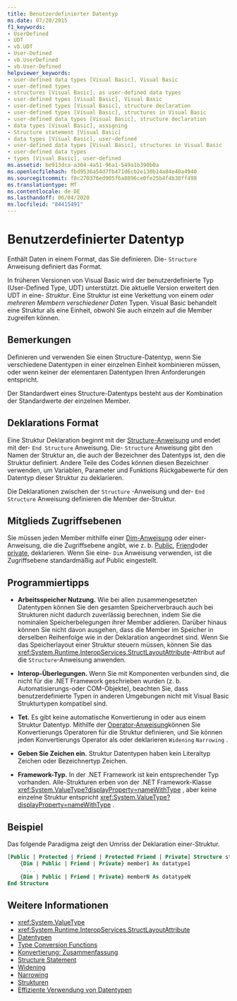 ```yaml
---
title: Benutzerdefinierter Datentyp
ms.date: 07/20/2015
f1_keywords:
- UserDefined
- UDT
- vb.UDT
- User-Defined
- vb.UserDefined
- vb.User-Defined
helpviewer_keywords:
- user-defined data types [Visual Basic], Visual Basic
- user-defined types
- structures [Visual Basic], as user-defined data types
- user-defined types [Visual Basic], Visual Basic
- user-defined types [Visual Basic], structure declaration
- user-defined types [Visual Basic], structures in Visual Basic
- user-defined data types [Visual Basic], structure declaration
- data types [Visual Basic], assigning
- Structure statement [Visual Basic]
- data types [Visual Basic], user-defined
- user-defined data types [Visual Basic], structures in Visual Basic
- user-defined data types
- types [Visual Basic], user-defined
ms.assetid: be913dca-a364-4a51-96a1-549a1b390b0a
ms.openlocfilehash: fbd9536a54d7fb471d6cb2e130b14a84e40a4940
ms.sourcegitcommit: f8c270376ed905f6a8896ce0fe25b4f4b38ff498
ms.translationtype: MT
ms.contentlocale: de-DE
ms.lasthandoff: 06/04/2020
ms.locfileid: "84415491"
---
```

# <a name="user-defined-data-type"></a>Benutzerdefinierter Datentyp

Enthält Daten in einem Format, das Sie definieren. Die- `Structure` Anweisung definiert das Format.

In früheren Versionen von Visual Basic wird der benutzerdefinierte Typ (User-Defined Type, UDT) unterstützt. Die aktuelle Version erweitert den UDT in eine- *Struktur*. Eine Struktur ist eine Verkettung von einem *oder mehreren Membern verschiedener Daten* Typen. Visual Basic behandelt eine Struktur als eine Einheit, obwohl Sie auch einzeln auf die Member zugreifen können.

## <a name="remarks"></a>Bemerkungen

Definieren und verwenden Sie einen Structure-Datentyp, wenn Sie verschiedene Datentypen in einer einzelnen Einheit kombinieren müssen, oder wenn keiner der elementaren Datentypen Ihren Anforderungen entspricht.

Der Standardwert eines Structure-Datentyps besteht aus der Kombination der Standardwerte der einzelnen Member.

## <a name="declaration-format"></a>Deklarations Format

Eine Struktur Deklaration beginnt mit der [Structure-Anweisung](../statements/structure-statement.md) und endet mit der- `End Structure` Anweisung. Die- `Structure` Anweisung gibt den Namen der Struktur an, die auch der Bezeichner des Datentyps ist, den die Struktur definiert. Andere Teile des Codes können diesen Bezeichner verwenden, um Variablen, Parameter und Funktions Rückgabewerte für den Datentyp dieser Struktur zu deklarieren.

Die Deklarationen zwischen der `Structure` -Anweisung und der- `End Structure` Anweisung definieren die Member der-Struktur.

## <a name="member-access-levels"></a>Mitglieds Zugriffsebenen

Sie müssen jeden Member mithilfe einer [Dim-Anweisung](../statements/dim-statement.md) oder einer-Anweisung, die die Zugriffsebene angibt, wie z. b. [Public](../modifiers/public.md), [Friend](../modifiers/friend.md)oder [private](../modifiers/private.md), deklarieren. Wenn Sie eine- `Dim` Anweisung verwenden, ist die Zugriffsebene standardmäßig auf Public eingestellt.

## <a name="programming-tips"></a>Programmiertipps

- **Arbeitsspeicher Nutzung.** Wie bei allen zusammengesetzten Datentypen können Sie den gesamten Speicherverbrauch auch bei Strukturen nicht dadurch zuverlässig berechnen, indem Sie die nominalen Speicherbelegungen ihrer Member addieren. Darüber hinaus können Sie nicht davon ausgehen, dass die Member im Speicher in derselben Reihenfolge wie in der Deklaration angeordnet sind. Wenn Sie das Speicherlayout einer Struktur steuern müssen, können Sie das <xref:System.Runtime.InteropServices.StructLayoutAttribute>-Attribut auf die `Structure`-Anweisung anwenden.

- **Interop-Überlegungen.** Wenn Sie mit Komponenten verbunden sind, die nicht für die .NET Framework geschrieben wurden (z. b. Automatisierungs-oder COM-Objekte), beachten Sie, dass benutzerdefinierte Typen in anderen Umgebungen nicht mit Visual Basic Strukturtypen kompatibel sind.

- **Tet.** Es gibt keine automatische Konvertierung in oder aus einem Struktur Datentyp. Mithilfe der [Operator-Anweisung](../statements/operator-statement.md)können Sie Konvertierungs Operatoren für die Struktur definieren, und Sie können jeden Konvertierungs Operator als oder deklarieren `Widening` `Narrowing` .

- **Geben Sie Zeichen ein.** Struktur Datentypen haben kein Literaltyp Zeichen oder Bezeichnertyp Zeichen.

- **Framework-Typ.** In der .NET Framework ist kein entsprechender Typ vorhanden. Alle-Strukturen erben von der .NET Framework-Klasse <xref:System.ValueType?displayProperty=nameWithType> , aber keine einzelne Struktur entspricht <xref:System.ValueType?displayProperty=nameWithType> .

## <a name="example"></a>Beispiel

Das folgende Paradigma zeigt den Umriss der Deklaration einer-Struktur.

```vb
[Public | Protected | Friend | Protected Friend | Private] Structure structname
    {Dim | Public | Friend | Private} member1 As datatype1
    ' ...
    {Dim | Public | Friend | Private} memberN As datatypeN
End Structure
```

## <a name="see-also"></a>Weitere Informationen

- <xref:System.ValueType>
- <xref:System.Runtime.InteropServices.StructLayoutAttribute>
- [Datentypen](index.md)
- [Type Conversion Functions](../functions/type-conversion-functions.md)
- [Konvertierung: Zusammenfassung](../keywords/conversion-summary.md)
- [Structure Statement](../statements/structure-statement.md)
- [Widening](../modifiers/widening.md)
- [Narrowing](../modifiers/narrowing.md)
- [Strukturen](../../programming-guide/language-features/data-types/structures.md)
- [Effiziente Verwendung von Datentypen](../../programming-guide/language-features/data-types/efficient-use-of-data-types.md)
